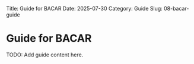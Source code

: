 Title: Guide for BACAR
Date: 2025-07-30
Category: Guide
Slug: 08-bacar-guide

# Guide for BACAR
TODO: Add guide content here.
